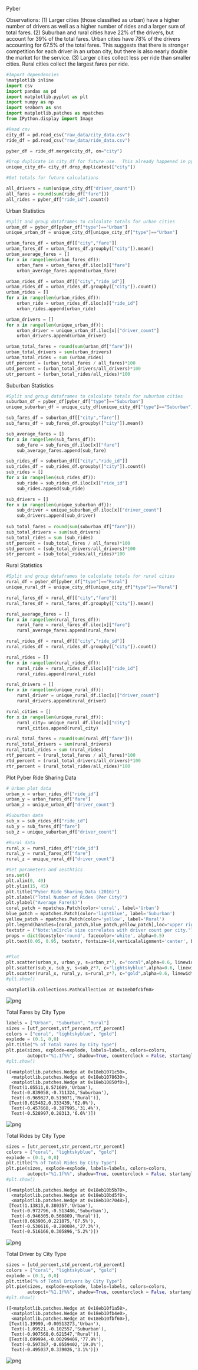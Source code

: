 
Pyber

Observations:
(1) Larger cities (those classified as urban) have a higher number of drivers as well as a higher number of rides and a larger sum of total fares.
(2) Suburban and rural cities have 22% of the drivers, but account for 39% of the total fares.  Urban cities have 78% of the drivers accounting for 67.5% of the total fares.  This suggests that there is stronger competition for each driver in an urban city, but there is also nearly double the market for the service.
(3) Larger cities collect less per ride than smaller cities.  Rural cities collect the largest fares per ride.


```python
#Import dependencies
%matplotlib inline
import csv
import pandas as pd
import matplotlib.pyplot as plt
import numpy as np
import seaborn as sns
import matplotlib.patches as mpatches
from IPython.display import Image
```


```python
#Read csv
city_df = pd.read_csv("raw_data/city_data.csv")
ride_df = pd.read_csv("raw_data/ride_data.csv")

pyber_df = ride_df.merge(city_df, on="city")
```


```python
#Drop duplicate in city_df for future use.  This already happened in pyber_df during merge.
unique_city_df= city_df.drop_duplicates(["city"])
```


```python
#Get totals for future calculations

all_drivers = sum(unique_city_df["driver_count"])
all_fares = round(sum(ride_df["fare"]))
all_rides = pyber_df["ride_id"].count()
```

Urban Statistics


```python
#Split and group dataframes to calculate totals for urban cities
urban_df = pyber_df[pyber_df["type"]=="Urban"]
unique_urban_df = unique_city_df[unique_city_df["type"]=="Urban"]

urban_fares_df = urban_df[["city","fare"]]
urban_fares_df = urban_fares_df.groupby(["city"]).mean()
urban_average_fares = []
for x in range(len(urban_fares_df)):
    urban_fare = urban_fares_df.iloc[x]["fare"]
    urban_average_fares.append(urban_fare)

urban_rides_df = urban_df[["city","ride_id"]]
urban_rides_df = urban_rides_df.groupby(["city"]).count()
urban_rides = []
for x in range(len(urban_rides_df)):
    urban_ride = urban_rides_df.iloc[x]["ride_id"]
    urban_rides.append(urban_ride)

urban_drivers = []
for x in range(len(unique_urban_df)):
    urban_driver = unique_urban_df.iloc[x]["driver_count"]
    urban_drivers.append(urban_driver)

urban_total_fares = round(sum(urban_df["fare"]))
urban_total_drivers = sum(urban_drivers)
urban_total_rides = sum (urban_rides)
utf_percent = (urban_total_fares / all_fares)*100
utd_percent = (urban_total_drivers/all_drivers)*100
utr_percent = (urban_total_rides/all_rides)*100
```

Suburban Statistics


```python
#Split and group dataframes to calculate totals for suburban cities
suburban_df = pyber_df[pyber_df["type"]=="Suburban"]
unique_suburban_df = unique_city_df[unique_city_df["type"]=="Suburban"]

sub_fares_df = suburban_df[["city","fare"]]
sub_fares_df = sub_fares_df.groupby(["city"]).mean()

sub_average_fares = []
for x in range(len(sub_fares_df)):
    sub_fare = sub_fares_df.iloc[x]["fare"]
    sub_average_fares.append(sub_fare)

sub_rides_df = suburban_df[["city","ride_id"]]
sub_rides_df = sub_rides_df.groupby(["city"]).count()
sub_rides = []
for x in range(len(sub_rides_df)):
    sub_ride = sub_rides_df.iloc[x]["ride_id"]
    sub_rides.append(sub_ride)

sub_drivers = []
for x in range(len(unique_suburban_df)):
    sub_driver = unique_suburban_df.iloc[x]["driver_count"]
    sub_drivers.append(sub_driver)
    
sub_total_fares = round(sum(suburban_df["fare"]))
sub_total_drivers = sum(sub_drivers)
sub_total_rides = sum (sub_rides)
stf_percent = (sub_total_fares / all_fares)*100
std_percent = (sub_total_drivers/all_drivers)*100
str_percent = (sub_total_rides/all_rides)*100
```

Rural Statistics


```python
#Split and group dataframes to calculate totals for rural cities
rural_df = pyber_df[pyber_df["type"]=="Rural"]
unique_rural_df = unique_city_df[unique_city_df["type"]=="Rural"]

rural_fares_df = rural_df[["city","fare"]]
rural_fares_df = rural_fares_df.groupby(["city"]).mean()

rural_average_fares = []
for x in range(len(rural_fares_df)):
    rural_fare = rural_fares_df.iloc[x]["fare"]
    rural_average_fares.append(rural_fare)

rural_rides_df = rural_df[["city","ride_id"]]
rural_rides_df = rural_rides_df.groupby(["city"]).count()

rural_rides = []
for x in range(len(rural_rides_df)):
    rural_ride = rural_rides_df.iloc[x]["ride_id"]
    rural_rides.append(rural_ride)

rural_drivers = []
for x in range(len(unique_rural_df)):
    rural_driver = unique_rural_df.iloc[x]["driver_count"]
    rural_drivers.append(rural_driver)

rural_cities = []
for x in range(len(unique_rural_df)):
    rural_city= unique_rural_df.iloc[x]["city"]
    rural_cities.append(rural_city)

rural_total_fares = round(sum(rural_df["fare"]))
rural_total_drivers = sum(rural_drivers)
rural_total_rides = sum (rural_rides)
rtf_percent = (rural_total_fares / all_fares)*100
rtd_percent = (rural_total_drivers/all_drivers)*100
rtr_percent = (rural_total_rides/all_rides)*100
```

Plot Pyber Ride Sharing Data


```python
# Urban plot data
urban_x = urban_rides_df["ride_id"]
urban_y = urban_fares_df["fare"]
urban_z = unique_urban_df["driver_count"]

#Suburban data
sub_x = sub_rides_df["ride_id"]
sub_y = sub_fares_df["fare"]
sub_z = unique_suburban_df["driver_count"]

#Rural data
rural_x = rural_rides_df["ride_id"]
rural_y = rural_fares_df["fare"]
rural_z = unique_rural_df["driver_count"]

#Set parameters and aesthtics
sns.set()
plt.xlim(0, 40)
plt.ylim(15, 45)
plt.title("Pyber Ride Sharing Data (2016)")
plt.xlabel("Total Number of Rides (Per City)")
plt.ylabel("Average Fare($)")
coral_patch = mpatches.Patch(color='coral', label='Urban')
blue_patch = mpatches.Patch(color='lightblue', label='Suburban')
yellow_patch = mpatches.Patch(color='yellow', label='Rural')
plt.legend(handles=[coral_patch,blue_patch,yellow_patch],loc="upper right",title="City Type")
textstr = ("Note:\nCircle size correlates with driver count per city.")
props = dict(boxstyle='round', facecolor='white', alpha=0.5)
plt.text(0.05, 0.95, textstr, fontsize=14,verticalalignment='center', bbox=props)


#Plot
plt.scatter(urban_x, urban_y, s=urban_z*7, c="coral",alpha=0.6, linewidth=1,edgecolors="black")
plt.scatter(sub_x, sub_y, s=sub_z*7, c="lightskyblue",alpha=0.6, linewidth=1,edgecolors="black")
plt.scatter(rural_x, rural_y, s=rural_z*7, c="gold",alpha=0.6, linewidth=1,edgecolors="black") 
#plt.show()
```




    <matplotlib.collections.PathCollection at 0x18eb0fcbf60>




![png](output_13_1.png)


Total Fares by City Type


```python
labels = ["Urban", "Suburban", "Rural"]
sizes = [utf_percent,stf_percent,rtf_percent]
colors = ["coral", "lightskyblue", "gold"]
explode = (0.1, 0,0)
plt.title("% of Total Fares by City Type")
plt.pie(sizes, explode=explode, labels=labels, colors=colors,
        autopct="%1.1f%%", shadow=True, counterclock = False, startangle=140)
#plt.show()
```




    ([<matplotlib.patches.Wedge at 0x18eb1071c50>,
      <matplotlib.patches.Wedge at 0x18eb1078630>,
      <matplotlib.patches.Wedge at 0x18eb10850f0>],
     [Text(1.05511,0.571609,'Urban'),
      Text(-0.839058,-0.711324,'Suburban'),
      Text(-0.969827,0.519071,'Rural')],
     [Text(0.615482,0.333439,'62.0%'),
      Text(-0.457668,-0.387995,'31.4%'),
      Text(-0.528997,0.28313,'6.6%')])




![png](output_15_1.png)


Total Rides by City Type


```python
sizes = [utr_percent,str_percent,rtr_percent]
colors = ["coral", "lightskyblue", "gold"]
explode = (0.1, 0,0)
plt.title("% of Total Rides by City Type")
plt.pie(sizes, explode=explode, labels=labels, colors=colors,
        autopct="%1.1f%%", shadow=True, counterclock = False, startangle=140)
#plt.show()
```




    ([<matplotlib.patches.Wedge at 0x18eb10b5b70>,
      <matplotlib.patches.Wedge at 0x18eb10bd5f8>,
      <matplotlib.patches.Wedge at 0x18eb10c7048>],
     [Text(1.13813,0.380357,'Urban'),
      Text(-0.972796,-0.513486,'Suburban'),
      Text(-0.946305,0.560809,'Rural')],
     [Text(0.663906,0.221875,'67.5%'),
      Text(-0.530616,-0.280084,'27.3%'),
      Text(-0.516166,0.305896,'5.2%')])




![png](output_17_1.png)


Total Driver by City Type


```python
sizes = [utd_percent,std_percent,rtd_percent]
colors = ["coral", "lightskyblue", "gold"]
explode = (0.1, 0,0)
plt.title("% of Total Drivers by City Type")
plt.pie(sizes, explode=explode, labels=labels, colors=colors,
        autopct="%1.1f%%", shadow=True, counterclock = False, startangle=140)
#plt.show()
```




    ([<matplotlib.patches.Wedge at 0x18eb10f1a58>,
      <matplotlib.patches.Wedge at 0x18eb10fb4e0>,
      <matplotlib.patches.Wedge at 0x18eb10fbf60>],
     [Text(1.19999,-0.00513273,'Urban'),
      Text(-1.09521,-0.102557,'Suburban'),
      Text(-0.907568,0.621547,'Rural')],
     [Text(0.699994,-0.00299409,'77.9%'),
      Text(-0.597387,-0.0559402,'19.0%'),
      Text(-0.495037,0.339026,'3.1%')])




![png](output_19_1.png)

